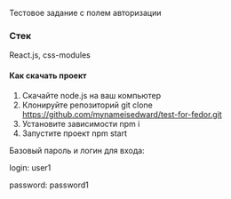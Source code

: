 Тестовое задание с полем авторизации

### Cтек
React.js, сss-modules

#### Как скачать проект

1. Скачайте node.js на ваш компьютер
2. Клонируйте репозиторий git clone https://github.com/mynameisedward/test-for-fedor.git
3. Установите зависимости npm i
4. Запустите проект npm start

Базовый пароль и логин для входа:

login: user1

password: password1
